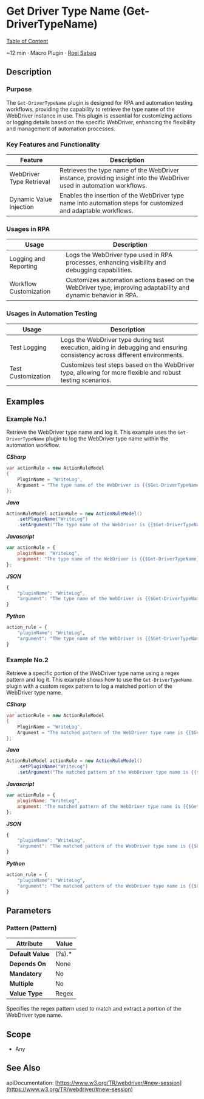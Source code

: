 # Get Driver Type Name (Get-DriverTypeName)

[Table of Content](../Home.md)  

~12 min · Macro Plugin · [Roei Sabag](https://www.linkedin.com/in/roei-sabag-247aa18/)

## Description

### Purpose

The `Get-DriverTypeName` plugin is designed for RPA and automation testing workflows, providing the capability to retrieve the type name of the WebDriver instance in use. 
This plugin is essential for customizing actions or logging details based on the specific WebDriver, enhancing the flexibility and management of automation processes.

### Key Features and Functionality

| Feature                  | Description                                                                                                           |
|--------------------------|-----------------------------------------------------------------------------------------------------------------------|
| WebDriver Type Retrieval | Retrieves the type name of the WebDriver instance, providing insight into the WebDriver used in automation workflows. |
| Dynamic Value Injection  | Enables the insertion of the WebDriver type name into automation steps for customized and adaptable workflows.        |

### Usages in RPA

| Usage                  | Description                                                                                                    |
|------------------------|----------------------------------------------------------------------------------------------------------------|
| Logging and Reporting  | Logs the WebDriver type used in RPA processes, enhancing visibility and debugging capabilities.                |
| Workflow Customization | Customizes automation actions based on the WebDriver type, improving adaptability and dynamic behavior in RPA. |

### Usages in Automation Testing

| Usage              | Description                                                                                                                |
|--------------------|----------------------------------------------------------------------------------------------------------------------------|
| Test Logging       | Logs the WebDriver type during test execution, aiding in debugging and ensuring consistency across different environments. |
| Test Customization | Customizes test steps based on the WebDriver type, allowing for more flexible and robust testing scenarios.                |

## Examples

### Example No.1

Retrieve the WebDriver type name and log it.
This example uses the `Get-DriverTypeName` plugin to log the WebDriver type name within the automation workflow.

_**CSharp**_

```csharp
var actionRule = new ActionRuleModel
{
    PluginName = "WriteLog",
    Argument = "The type name of the WebDriver is {{$Get-DriverTypeName}}"
};
```

_**Java**_

```java
ActionRuleModel actionRule = new ActionRuleModel()
    .setPluginName("WriteLog")
    .setArgument("The type name of the WebDriver is {{$Get-DriverTypeName}}");
```

_**Javascript**_

```js
var actionRule = {
    pluginName: "WriteLog",
    argument: "The type name of the WebDriver is {{$Get-DriverTypeName}}"
};
```

_**JSON**_

```js
{
    "pluginName": "WriteLog",
    "argument": "The type name of the WebDriver is {{$Get-DriverTypeName}}"
}
```

_**Python**_

```python
action_rule = {
    "pluginName": "WriteLog",
    "argument": "The type name of the WebDriver is {{$Get-DriverTypeName}}"
}
```
### Example No.2

Retrieve a specific portion of the WebDriver type name using a regex pattern and log it.
This example shows how to use the `Get-DriverTypeName` plugin with a custom regex pattern to log a matched portion of the WebDriver type name.

_**CSharp**_

```csharp
var actionRule = new ActionRuleModel
{
    PluginName = "WriteLog",
    Argument = "The matched pattern of the WebDriver type name is {{$Get-DriverTypeName --Pattern:"^Open"}}"
};
```

_**Java**_

```java
ActionRuleModel actionRule = new ActionRuleModel()
    .setPluginName("WriteLog")
    .setArgument("The matched pattern of the WebDriver type name is {{$Get-DriverTypeName --Pattern:"^Open"}}");
```

_**Javascript**_

```js
var actionRule = {
    pluginName: "WriteLog",
    argument: "The matched pattern of the WebDriver type name is {{$Get-DriverTypeName --Pattern:"^Open"}}"
};
```

_**JSON**_

```js
{
    "pluginName": "WriteLog",
    "argument": "The matched pattern of the WebDriver type name is {{$Get-DriverTypeName --Pattern:"^Open"}}"
}
```

_**Python**_

```python
action_rule = {
    "pluginName": "WriteLog",
    "argument": "The matched pattern of the WebDriver type name is {{$Get-DriverTypeName --Pattern:"^Open"}}"
}
```

## Parameters

### Pattern (Pattern)

| Attribute         | Value             |
|-------------------|-------------------|
| **Default Value** | (?s).*            |
| **Depends On**    | None              |
| **Mandatory**     | No                |
| **Multiple**      | No                |
| **Value Type**    | Regex             |

Specifies the regex pattern used to match and extract a portion of the WebDriver type name.

## Scope

* Any
## See Also

apiDocumentation: [https://www.w3.org/TR/webdriver/#new-session](https://www.w3.org/TR/webdriver/#new-session)
